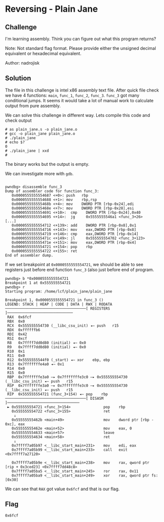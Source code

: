 # Reversing - Plain Jane

## Challenge
I'm learning assembly. Think you can figure out what this program returns?

Note: Not standard flag format. Please provide either the unsigned decimal equivalent or hexadecimal equivalent.

Author: nadrojisk

## Solution
The file in this challenge is intel x86 assembly text file. After quick file
check we have 4 functions: `main`, `func_1`, `func_2`, `func_3`. `func_3` got
many conditional jumps. It seems it would take a lot of manual work to calculate
output from pure assembly.

We can solve this challenge in different way. Lets compile this code and check output
```
# as plain_jane.s -o plain_jane.o
# gcc -o plain_jane plain_jane.o
# ./plain_jane
# echo $?
0
# ./plain_jane | xxd
#
```
The binary works but the output is empty.

We can investigate more with `gdb`.
```

pwndbg> disassemble func_3
Dump of assembler code for function func_3:
   0x0000555555554687 <+0>: push   rbp
   0x0000555555554688 <+1>: mov    rbp,rsp
   0x000055555555468b <+4>: mov    DWORD PTR [rbp-0x24],edi
   0x000055555555468e <+7>: mov    DWORD PTR [rbp-0x28],esi
   0x0000555555554691 <+10>:  cmp    DWORD PTR [rbp-0x24],0x40
   0x0000555555554695 <+14>:  jg     0x5555555546a1 <func_3+26>
[...]
   0x0000555555554712 <+139>: add    DWORD PTR [rbp-0x8],0x1
   0x0000555555554716 <+143>: mov    eax,DWORD PTR [rbp-0x8]
   0x0000555555554719 <+146>: cmp    eax,DWORD PTR [rbp-0x14]
   0x000055555555471c <+149>: jl     0x555555554702 <func_3+123>
   0x000055555555471e <+151>: mov    eax,DWORD PTR [rbp-0x4]
   0x0000555555554721 <+154>: pop    rbp
   0x0000555555554722 <+155>: ret
End of assembler dump.
```
If we set breakpoint at `0x0000555555554721`, we should be able to see registers
just before end function `func_3` (also just before end of program.

```
pwndbg> b *0x0000555555554721
Breakpoint 1 at 0x555555554721
pwndbg> r
Starting program: /home/lcf/plain_jane/plain_jane

Breakpoint 1, 0x0000555555554721 in func_3 ()
LEGEND: STACK | HEAP | CODE | DATA | RWX | RODATA
─────────────────────────────────────[ REGISTERS ]──────────────────────────────
 RAX  0x6fcf
 RBX  0x0
 RCX  0x555555554730 (__libc_csu_init) ◂— push   r15
 RDX  0xffffffb6
 RDI  0x42
 RSI  0xcf
 R8   0x7ffff7dd0d80 (initial) ◂— 0x0
 R9   0x7ffff7dd0d80 (initial) ◂— 0x0
 R10  0x1
 R11  0x0
 R12  0x5555555544f0 (_start) ◂— xor    ebp, ebp
 R13  0x7fffffffe4a0 ◂— 0x1
 R14  0x0
 R15  0x0
 RBP  0x7fffffffe3a0 —▸ 0x7fffffffe3c0 —▸ 0x555555554730 (__libc_csu_init) ◂— push   r15
 RSP  0x7fffffffe3a0 —▸ 0x7fffffffe3c0 —▸ 0x555555554730 (__libc_csu_init) ◂— push   r15
 RIP  0x555555554721 (func_3+154) ◂— pop    rbp
─────────────────────────────────────[ DISASM ]─────────────────────────────────
 ► 0x555555554721 <func_3+154>               pop    rbp
   0x555555554722 <func_3+155>               ret
    ↓
   0x55555555462b <main+49>                  mov    dword ptr [rbp - 0xc], eax
   0x55555555462e <main+52>                  mov    eax, 0
   0x555555554633 <main+57>                  leave
   0x555555554634 <main+58>                  ret
    ↓
   0x7ffff7a05b97 <__libc_start_main+231>    mov    edi, eax
   0x7ffff7a05b99 <__libc_start_main+233>    call   exit <0x7ffff7a27120>

   0x7ffff7a05b9e <__libc_start_main+238>    mov    rax, qword ptr [rip + 0x3ced23] <0x7ffff7dd48c8>
   0x7ffff7a05ba5 <__libc_start_main+245>    ror    rax, 0x11
   0x7ffff7a05ba9 <__libc_start_main+249>    xor    rax, qword ptr fs:[0x30]
```

We can see that `RAX` got value `0x6fcf` and that is our flag.

## Flag
```
0x6fcf
```
